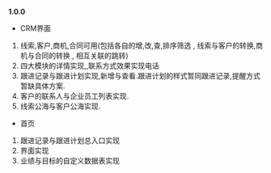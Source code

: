 **1.0.0**
* CRM界面
 1. 线索,客户,商机,合同可用(包括各自的增,改,查,排序筛选  , 线索与客户的转换,商机与合同的转换 , 相互关联的跳转)
 2. 四大模块的详情实现,,联系方式效果实现电话
 3. 跟进记录与跟进计划实现,新增与查看.跟进计划的样式暂同跟进记录,提醒方式暂缺具体方案.
 4. 客户的联系人与企业员工列表实现.
 5. 线索公海与客户公海实现.
 
* 首页
 1. 跟进记录与跟进计划总入口实现
 2. 界面实现
 3. 业绩与目标的自定义数据表实现
